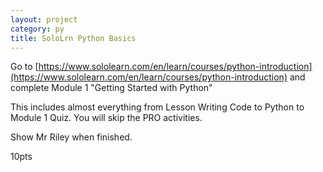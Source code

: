 ```yaml
---
layout: project
category: py
title: SoloLrn Python Basics
---
```


Go to [https://www.sololearn.com/en/learn/courses/python-introduction](https://www.sololearn.com/en/learn/courses/python-introduction) and complete Module 1 "Getting Started with Python" 

This includes almost everything from Lesson Writing Code to Python to Module 1 Quiz. You will skip the PRO activities.

Show Mr Riley when finished.

10pts

